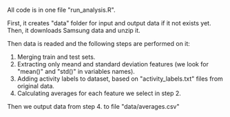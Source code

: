 All code is in one file "run_analysis.R".

First, it creates "data" folder for input and output data if it not exists yet. Then, it downloads Samsung data and unzip it.

Then data is readed and the following steps are performed on it:

1. Merging train and test sets.
2. Extracting only meand and standard deviation features (we look for "mean()" and "std()" in variables names).
3. Adding activity labels to dataset, based on "activity_labels.txt" files from original data.
4. Calculating averages for each feature we select in step 2.

Then we output data from step 4. to file "data/averages.csv"